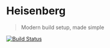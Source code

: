 # Heisenberg
> Modern build setup, made simple

[![Build Status](https://travis-ci.org/DekodeInteraktiv/heisenberg.svg?branch=master)](https://travis-ci.org/DekodeInteraktiv/heisenberg)

